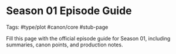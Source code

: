 # Season 01 Episode Guide

Tags: #type/plot #canon/core #stub-page

Fill this page with the official episode guide for Season 01, including summaries, canon points, and production notes.
